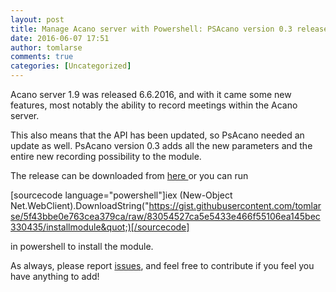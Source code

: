 ```yaml
---
layout: post
title: Manage Acano server with Powershell: PSAcano version 0.3 released
date: 2016-06-07 17:51
author: tomlarse
comments: true
categories: [Uncategorized]
---
```

Acano server 1.9 was released 6.6.2016, and with it came some new features, most notably the ability to record meetings within the Acano server.

This also means that the API has been updated, so PsAcano needed an update as well. PsAcano version 0.3 adds all the new parameters and the entire new recording possibility to the module.

The release can be downloaded from <a href="https://github.com/tomlarse/PsAcano/releases/latest" target="_blank">here </a>or you can run

[sourcecode language="powershell"]iex (New-Object Net.WebClient).DownloadString(&quot;https://gist.githubusercontent.com/tomlarse/5f43bbe0e763cea379ca/raw/83054527ca5e5433e466f55106ea145bec330435/installmodule&quot;)[/sourcecode]

in powershell to install the module.

As always, please report <a href="https://github.com/tomlarse/PsAcano/issues" target="_blank">issues</a>, and feel free to contribute if you feel you have anything to add!

&nbsp;

&nbsp;
